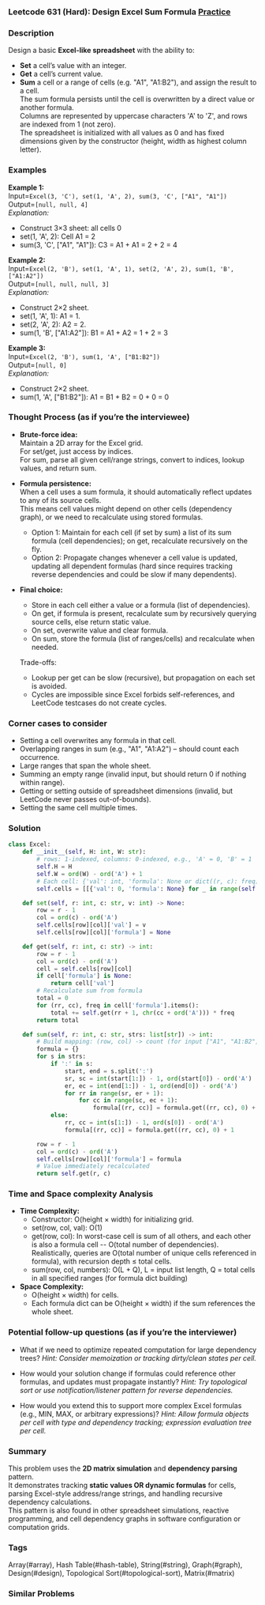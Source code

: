 ### Leetcode 631 (Hard): Design Excel Sum Formula [Practice](https://leetcode.com/problems/design-excel-sum-formula)

### Description  
Design a basic **Excel-like spreadsheet** with the ability to:
- **Set** a cell’s value with an integer.
- **Get** a cell’s current value.
- **Sum** a cell or a range of cells (e.g. "A1", "A1:B2"), and assign the result to a cell.  
The sum formula persists until the cell is overwritten by a direct value or another formula.  
Columns are represented by uppercase characters 'A' to 'Z', and rows are indexed from 1 (not zero).  
The spreadsheet is initialized with all values as 0 and has fixed dimensions given by the constructor (height, width as highest column letter).

### Examples  

**Example 1:**  
Input=`Excel(3, 'C'), set(1, 'A', 2), sum(3, 'C', ["A1", "A1"])`  
Output=`[null, null, 4]`  
*Explanation:*
- Construct 3×3 sheet: all cells 0  
- set(1, 'A', 2): Cell A1 = 2  
- sum(3, 'C', ["A1", "A1"]): C3 = A1 + A1 = 2 + 2 = 4

**Example 2:**  
Input=`Excel(2, 'B'), set(1, 'A', 1), set(2, 'A', 2), sum(1, 'B', ["A1:A2"])`  
Output=`[null, null, null, 3]`  
*Explanation:*  
- Construct 2×2 sheet.  
- set(1, 'A', 1): A1 = 1.  
- set(2, 'A', 2): A2 = 2.  
- sum(1, 'B', ["A1:A2"]): B1 = A1 + A2 = 1 + 2 = 3

**Example 3:**  
Input=`Excel(2, 'B'), sum(1, 'A', ["B1:B2"])`  
Output=`[null, 0]`  
*Explanation:*  
- Construct 2×2 sheet.
- sum(1, 'A', ["B1:B2"]): A1 = B1 + B2 = 0 + 0 = 0

### Thought Process (as if you’re the interviewee)  

- **Brute-force idea:**  
  Maintain a 2D array for the Excel grid.  
  For set/get, just access by indices.  
  For sum, parse all given cell/range strings, convert to indices, lookup values, and return sum.

- **Formula persistence:**  
  When a cell uses a sum formula, it should automatically reflect updates to any of its source cells.  
  This means cell values might depend on other cells (dependency graph), or we need to recalculate using stored formulas.  
  - Option 1: Maintain for each cell (if set by sum) a list of its sum formula (cell dependencies); on get, recalculate recursively on the fly.
  - Option 2: Propagate changes whenever a cell value is updated, updating all dependent formulas (hard since requires tracking reverse dependencies and could be slow if many dependents).

- **Final choice:**  
  - Store in each cell either a value or a formula (list of dependencies).  
  - On get, if formula is present, recalculate sum by recursively querying source cells, else return static value.
  - On set, overwrite value and clear formula.  
  - On sum, store the formula (list of ranges/cells) and recalculate when needed.

  Trade-offs:  
  - Lookup per get can be slow (recursive), but propagation on each set is avoided.
  - Cycles are impossible since Excel forbids self-references, and LeetCode testcases do not create cycles.

### Corner cases to consider  
- Setting a cell overwrites any formula in that cell.
- Overlapping ranges in sum (e.g., "A1", "A1:A2") – should count each occurrence.
- Large ranges that span the whole sheet.
- Summing an empty range (invalid input, but should return 0 if nothing within range).
- Getting or setting outside of spreadsheet dimensions (invalid, but LeetCode never passes out-of-bounds).
- Setting the same cell multiple times.

### Solution

```python
class Excel:
    def __init__(self, H: int, W: str):
        # rows: 1-indexed, columns: 0-indexed, e.g., 'A' = 0, 'B' = 1
        self.H = H
        self.W = ord(W) - ord('A') + 1
        # Each cell: {'val': int, 'formula': None or dict((r, c): freq)}
        self.cells = [[{'val': 0, 'formula': None} for _ in range(self.W)] for _ in range(self.H)]

    def set(self, r: int, c: str, v: int) -> None:
        row = r - 1
        col = ord(c) - ord('A')
        self.cells[row][col]['val'] = v
        self.cells[row][col]['formula'] = None

    def get(self, r: int, c: str) -> int:
        row = r - 1
        col = ord(c) - ord('A')
        cell = self.cells[row][col]
        if cell['formula'] is None:
            return cell['val']
        # Recalculate sum from formula
        total = 0
        for (rr, cc), freq in cell['formula'].items():
            total += self.get(rr + 1, chr(cc + ord('A'))) * freq
        return total

    def sum(self, r: int, c: str, strs: list[str]) -> int:
        # Build mapping: (row, col) -> count (for input ["A1", "A1:B2"])
        formula = {}
        for s in strs:
            if ':' in s:
                start, end = s.split(':')
                sr, sc = int(start[1:]) - 1, ord(start[0]) - ord('A')
                er, ec = int(end[1:]) - 1, ord(end[0]) - ord('A')
                for rr in range(sr, er + 1):
                    for cc in range(sc, ec + 1):
                        formula[(rr, cc)] = formula.get((rr, cc), 0) + 1
            else:
                rr, cc = int(s[1:]) - 1, ord(s[0]) - ord('A')
                formula[(rr, cc)] = formula.get((rr, cc), 0) + 1

        row = r - 1
        col = ord(c) - ord('A')
        self.cells[row][col]['formula'] = formula
        # Value immediately recalculated
        return self.get(r, c)
```

### Time and Space complexity Analysis  

- **Time Complexity:**
  - Constructor: O(height × width) for initializing grid.
  - set(row, col, val): O(1)
  - get(row, col): In worst-case cell is sum of all others, and each other is also a formula cell -- O(total number of dependencies). Realistically, queries are O(total number of unique cells referenced in formula), with recursion depth ≤ total cells.
  - sum(row, col, numbers): O(L + Q), L = input list length, Q = total cells in all specified ranges (for formula dict building)  
- **Space Complexity:**  
  - O(height × width) for cells.
  - Each formula dict can be O(height × width) if the sum references the whole sheet.

### Potential follow-up questions (as if you’re the interviewer)  

- What if we need to optimize repeated computation for large dependency trees?
  *Hint: Consider memoization or tracking dirty/clean states per cell.*

- How would your solution change if formulas could reference other formulas, and updates must propagate instantly?
  *Hint: Try topological sort or use notification/listener pattern for reverse dependencies.*

- How would you extend this to support more complex Excel formulas (e.g., MIN, MAX, or arbitrary expressions)?
  *Hint: Allow formula objects per cell with type and dependency tracking; expression evaluation tree per cell.*

### Summary
This problem uses the **2D matrix simulation** and **dependency parsing** pattern.  
It demonstrates tracking **static values OR dynamic formulas** for cells, parsing Excel-style address/range strings, and handling recursive dependency calculations.  
This pattern is also found in other spreadsheet simulations, reactive programming, and cell dependency graphs in software configuration or computation grids.

### Tags
Array(#array), Hash Table(#hash-table), String(#string), Graph(#graph), Design(#design), Topological Sort(#topological-sort), Matrix(#matrix)

### Similar Problems

